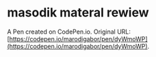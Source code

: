 # masodik materal rewiew

A Pen created on CodePen.io. Original URL: [https://codepen.io/marodigabor/pen/dyWmoWP](https://codepen.io/marodigabor/pen/dyWmoWP).


